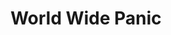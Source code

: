 ---
layout: other-video
permalink: /world-wide-panic
title: World Wide Panic
video_number: 38
release_date: 1997-01-01
description: 
cast: 
video_id: 
bitchute_id: 
archive_id: 
video_available: false
medium: assembled footage
old_cm_description: |
  There's a lot of famous landmarks being destroyed or climbed in monster movies. Using footage from some of these films, I edited a little compilation, using two vcrs and dubbed my narration over it. Scenes I used included "The Deadly Mantis" climbing the Washington Monument, "King Kong" climbing the Empire State Building, alien invaders from "Earth Vs. The Flying Saucers" destroying the famous governmental buildings of Washington DC, and the creature Gorosaurus tearing apart the Arc De Triump in "Destroy All Monsters."
james_old_star_rating: 3
james_old_number_rating: 7
---